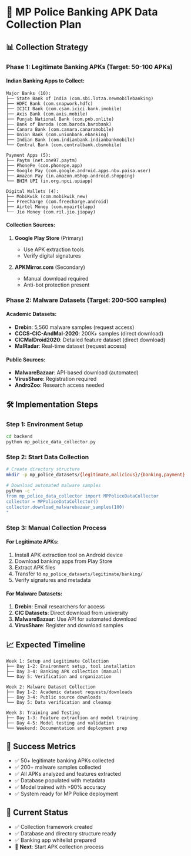 # 🚀 MP Police Banking APK Data Collection Plan

## 📊 **Collection Strategy**

### **Phase 1: Legitimate Banking APKs (Target: 50-100 APKs)**

#### **Indian Banking Apps to Collect:**
```
Major Banks (10):
├── State Bank of India (com.sbi.lotza.newmobilebanking)
├── HDFC Bank (com.snapwork.hdfc)  
├── ICICI Bank (com.csam.icici.bank.imobile)
├── Axis Bank (com.axis.mobile)
├── Punjab National Bank (com.pnb.onlite)
├── Bank of Baroda (com.baroda.barobank)
├── Canara Bank (com.canara.canaramobile)
├── Union Bank (com.unionbank.ebanking)
├── Indian Bank (com.indianbank.indianbankmobile)
└── Central Bank (com.centralbank.cbsmobile)

Payment Apps (5):
├── Paytm (net.one97.paytm)
├── PhonePe (com.phonepe.app)
├── Google Pay (com.google.android.apps.nbu.paisa.user)
├── Amazon Pay (in.amazon.mShop.android.shopping)
└── BHIM UPI (in.org.npci.upiapp)

Digital Wallets (4):
├── MobiKwik (com.mobikwik_new)
├── FreeCharge (com.freecharge.android)
├── Airtel Money (com.myairtelapp)
└── Jio Money (com.ril.jio.jiopay)
```

#### **Collection Sources:**
1. **Google Play Store** (Primary)
   - Use APK extraction tools
   - Verify digital signatures
   
2. **APKMirror.com** (Secondary)
   - Manual download required
   - Anti-bot protection present

### **Phase 2: Malware Datasets (Target: 200-500 samples)**

#### **Academic Datasets:**
- **Drebin**: 5,560 malware samples (request access)
- **CCCS-CIC-AndMal-2020**: 200K+ samples (direct download)
- **CICMalDroid2020**: Detailed feature dataset (direct download)
- **MalRadar**: Real-time dataset (request access)

#### **Public Sources:**
- **MalwareBazaar**: API-based download (automated)
- **VirusShare**: Registration required
- **AndroZoo**: Research access needed

## 🛠️ **Implementation Steps**

### **Step 1: Environment Setup**
```bash
cd backend
python mp_police_data_collector.py
```

### **Step 2: Start Data Collection**
```bash
# Create directory structure
mkdir -p mp_police_datasets/{legitimate,malicious}/{banking,payment}

# Download automated malware samples
python -c "
from mp_police_data_collector import MPPoliceDataCollector
collector = MPPoliceDataCollector()
collector.download_malwarebazaar_samples(100)
"
```

### **Step 3: Manual Collection Process**

#### **For Legitimate APKs:**
1. Install APK extraction tool on Android device
2. Download banking apps from Play Store
3. Extract APK files
4. Transfer to `mp_police_datasets/legitimate/banking/`
5. Verify signatures and metadata

#### **For Malware Datasets:**
1. **Drebin**: Email researchers for access
2. **CIC Datasets**: Direct download from university
3. **MalwareBazaar**: Use API for automated download
4. **VirusShare**: Register and download samples

## 📈 **Expected Timeline**

```
Week 1: Setup and Legitimate Collection
├── Day 1-2: Environment setup, tool installation
├── Day 3-4: Banking APK collection (manual)
└── Day 5: Verification and organization

Week 2: Malware Dataset Collection  
├── Day 1-2: Academic dataset requests/downloads
├── Day 3-4: Public source downloads
└── Day 5: Data verification and cleanup

Week 3: Training and Testing
├── Day 1-3: Feature extraction and model training
├── Day 4-5: Model testing and validation
└── Weekend: Documentation and deployment prep
```

## 🎯 **Success Metrics**
- ✅ 50+ legitimate banking APKs collected
- ✅ 200+ malware samples collected  
- ✅ All APKs analyzed and features extracted
- ✅ Database populated with metadata
- ✅ Model trained with >90% accuracy
- ✅ System ready for MP Police deployment

## 🔄 **Current Status**
- ✅ Collection framework created
- ✅ Database and directory structure ready
- ✅ Banking app whitelist prepared
- 🔄 **Next**: Start APK collection process
